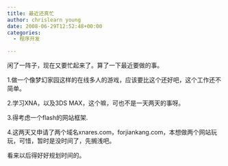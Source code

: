 ```yaml
---
title: 最近还真忙
author: chrislearn young
date: 2008-06-29T12:52:48+00:00
categories:
  - 程序开发

---
```

闲了一阵子，现在又要忙起来了。算了一下最近要做的事。

<!--more-->
1.做一个像梦幻家园这样的在线多人的游戏，应该要比这个还好吧，这个工作还不简单。

2.学习XNA，以及3DS MAX，这个嘛，可也不是一天两天的事呀。

3.得考虑一个flash的网站框架.

4.这两天又申请了两个域名xnares.com，forjiankang.com，本想做两个网站玩玩，可惜，暂时是没时间了，先搁浅吧。

看来以后得好好规划时间的。